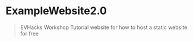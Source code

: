 # ExampleWebsite2.0
> EVHacks Workshop
> Tutorial website for how to host a static website for free
